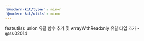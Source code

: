 ```yaml
---
'@modern-kit/types': minor
'@modern-kit/utils': minor
---
```


feat(utils): union 유틸 함수 추가 및 ArrayWithReadonly 유틸 타입 추가 - @ssi02014

